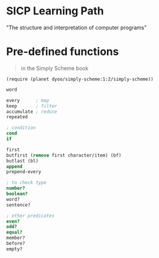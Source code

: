 # SICP Learning Path

"The structure and interpretation of computer programs"

# Pre-defined functions

> in the Simply Scheme book

`(require (planet dyoo/simply-scheme:1:2/simply-scheme))`

```scheme
word

every      ; map
keep       ; filter
accumulate ; reduce
repeated

; condition
cond
if

first
butfirst (remove first character/item) (bf)
butlast (bl)
append
prepend-every

; to check type
number?
boolean?
word?
sentence?

; other predicates
even? 
odd?
equal?
member?
before?
empty?
```